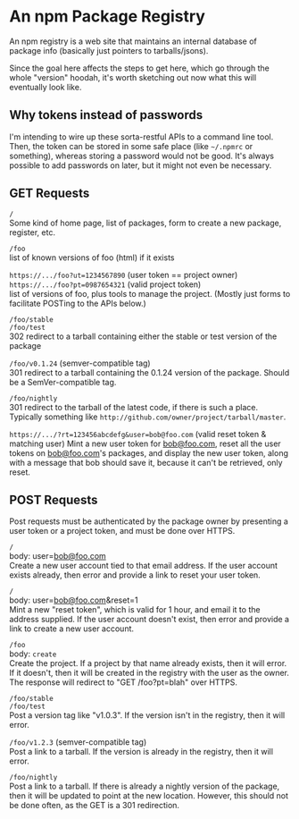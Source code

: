 # An npm Package Registry

An npm registry is a web site that maintains an internal database of package info (basically just pointers to tarballs/jsons).

Since the goal here affects the steps to get here, which go through the whole "version" hoodah, it's worth sketching out now what this will eventually look like.

## Why tokens instead of passwords

I'm intending to wire up these sorta-restful APIs to a command line tool.  Then, the token can be stored in some safe place (like `~/.npmrc` or something), whereas storing a password would not be good.  It's always possible to add passwords on later, but it might not even be necessary.

## GET Requests

`/`  
Some kind of home page, list of packages, form to create a new package, register, etc.

`/foo`  
list of known versions of foo (html) if it exists

`https://.../foo?ut=1234567890`  (user token == project owner)  
`https://.../foo?pt=0987654321`  (valid project token)  
list of versions of foo, plus tools to manage the project.  (Mostly just forms to facilitate POSTing to the APIs below.)

`/foo/stable`  
`/foo/test`  
302 redirect to a tarball containing either the stable or test version of the package

`/foo/v0.1.24` (semver-compatible tag)  
301 redirect to a tarball containing the 0.1.24 version of the package.  Should be a SemVer-compatible tag.

`/foo/nightly`  
301 redirect to the tarball of the latest code, if there is such a place.  Typically something like `http://github.com/owner/project/tarball/master`.

`https://.../?rt=123456abcdefg&user=bob@foo.com`  (valid reset token & matching user)
Mint a new user token for bob@foo.com, reset all the user tokens on bob@foo.com's packages, and display the new user token, along with a message that bob should save it, because it can't be retrieved, only reset.


## POST Requests

Post requests must be authenticated by the package owner by presenting a user token or a project token, and must be done over HTTPS.

`/`  
body: user=bob@foo.com  
Create a new user account tied to that email address.  If the user account exists already, then error and provide a link to reset your user token.

`/`  
body: user=bob@foo.com&reset=1  
Mint a new "reset token", which is valid for 1 hour, and email it to the address supplied.  If the user account doesn't exist, then error and provide a link to create a new user account.

`/foo`  
body: `create`  
Create the project.  If a project by that name already exists, then it will error.  If it doesn't, then it will be created in the registry with the user as the owner.  The response will redirect to "GET /foo?pt=blah" over HTTPS.

`/foo/stable`  
`/foo/test`  
Post a version tag like "v1.0.3".  If the version isn't in the registry, then it will error.

`/foo/v1.2.3` (semver-compatible tag)  
Post a link to a tarball.  If the version is already in the registry, then it will error.

`/foo/nightly`  
Post a link to a tarball.  If there is already a nightly version of the package, then it will be updated to point at the new location.  However, this should not be done often, as the GET is a 301 redirection.



